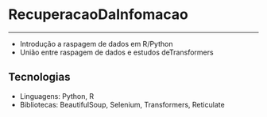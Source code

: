 # RecuperacaoDaInfomacao

---

- Introdução a raspagem de dados em R/Python
- União entre raspagem de dados e estudos deTransformers

## Tecnologias

- Linguagens: Python, R
- Bibliotecas: BeautifulSoup, Selenium, Transformers, Reticulate
